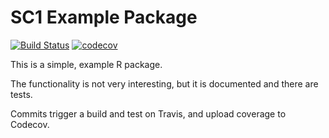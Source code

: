 # SC1 Example Package

[![Build Status](https://travis-ci.org/awllee/SC1ExamplePackage.svg?branch=master)](https://travis-ci.org/awllee/SC1ExamplePackage)
[![codecov](https://codecov.io/gh/awllee/SC1ExamplePackage/branch/master/graph/badge.svg)](https://codecov.io/gh/awllee/SC1ExamplePackage)

This is a simple, example R package.

The functionality is not very interesting, but it is documented and there are tests.

Commits trigger a build and test on Travis, and upload coverage to Codecov.
